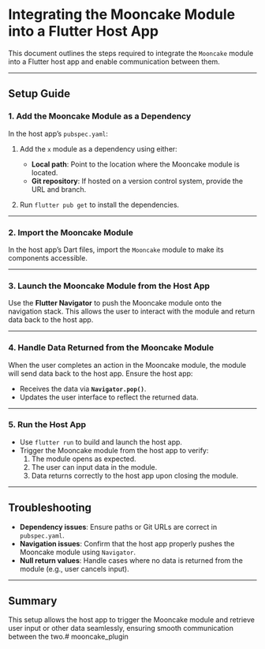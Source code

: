 # Integrating the Mooncake Module into a Flutter Host App

This document outlines the steps required to integrate the `Mooncake` module into a Flutter host app and enable communication between them.


---

## Setup Guide

### 1. Add the Mooncake Module as a Dependency
In the host app’s `pubspec.yaml`:

1. Add the `x` module as a dependency using either:
   - **Local path**: Point to the location where the Mooncake module is located.
   - **Git repository**: If hosted on a version control system, provide the URL and branch.

2. Run `flutter pub get` to install the dependencies.

---

### 2. Import the Mooncake Module
In the host app’s Dart files, import the `Mooncake` module to make its components accessible.

---

### 3. Launch the Mooncake Module from the Host App
Use the **Flutter Navigator** to push the Mooncake module onto the navigation stack. This allows the user to interact with the module and return data back to the host app.

---

### 4. Handle Data Returned from the Mooncake Module
When the user completes an action in the Mooncake module, the module will send data back to the host app. Ensure the host app:
- Receives the data via **`Navigator.pop()`**.
- Updates the user interface to reflect the returned data.

---

### 5. Run the Host App
- Use `flutter run` to build and launch the host app.
- Trigger the Mooncake module from the host app to verify:
  1. The module opens as expected.
  2. The user can input data in the module.
  3. Data returns correctly to the host app upon closing the module.

---

## Troubleshooting
- **Dependency issues**: Ensure paths or Git URLs are correct in `pubspec.yaml`.
- **Navigation issues**: Confirm that the host app properly pushes the Mooncake module using `Navigator`.
- **Null return values**: Handle cases where no data is returned from the module (e.g., user cancels input).

---

## Summary
This setup allows the host app to trigger the Mooncake module and retrieve user input or other data seamlessly, ensuring smooth communication between the two.# mooncake_plugin
